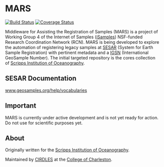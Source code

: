 MARS
====

[![Build Status](https://travis-ci.org/CIRDLES/MARS.svg?branch=master)](https://travis-ci.org/CIRDLES/MARS)
[![Coverage Status](https://coveralls.io/repos/CIRDLES/MARS/badge.svg?branch=master&service=github)](https://coveralls.io/github/CIRDLES/MARS?branch=master)

Middleware for Assisting the Registration of Samples (MARS) is a project of Working Group 4 of the Internet of Samples  ([iSamples](http://earthcube.org/group/isamples)) NSF-funded Research Coordination Network (RCN).  MARS is being developed to explore the automation of registering legacy samples at [SESAR](http://www.geosamples.org/) (System for Earth Sample Registration) with pertinent metadata and a [IGSN](http://www.geosamples.org/igsnabout) (International GeoSample Number).  The initial targeted repository is the cores collection of [Scripps Institution of Oceanography](https://scripps.ucsd.edu).

SESAR Documentation
-------------------

www.geosamples.org/help/vocabularies

Important
---------

MARS is currently under active development and is not yet ready for action. Do
not use for scientific purposes yet.

About
-----

Originally written for the
[Scripps Institution of Oceanography](https://scripps.ucsd.edu).

Maintained by [CIRDLES](https://cirdles.org) at the
[College of Charleston](https://cofc.edu).
